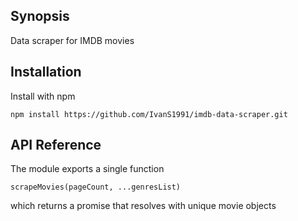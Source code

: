 ## Synopsis

Data scraper for IMDB movies

## Installation

Install with npm
```
npm install https://github.com/IvanS1991/imdb-data-scraper.git
```

## API Reference

The module exports a single function
```
scrapeMovies(pageCount, ...genresList)
```
which returns a promise that resolves with unique movie objects
